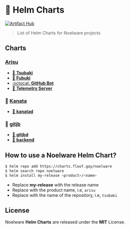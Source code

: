 # 🔮 Helm Charts
[![Artifact Hub](https://img.shields.io/endpoint?url=https://artifacthub.io/badge/repository/Noelware)](https://artifacthub.io/packages/search?repo=Noelware)

> List of Helm Charts for Noelware projects

## Charts
### [Arisu](https://arisu.land)
- [🎀 **Tsubaki**](./arisu/tsubaki)
- [💝 **Fubuki**](./arisu/fubuki)
- [:octocat: **GitHub Bot**](./arisu/github)
- [🌌 **Telemetry Server**](./arisu/telemetry)

### 💫 [Kanata](https://docs.floof.gay/services/kanata)
- [💫 **kanatad**](./kanata/daemon)

### 🥐 [gitjb](https://gitjb.dev)
- [🥐 **gitjbd**](./gitjb/daemon)
- [🥐 **backend**](./gitjb/backend)

## How to use a Noelware Helm Chart?
```sh
$ helm repo add https://charts.floof.gay/noelware
$ helm search repo noelware
$ helm install my-release <product>/<name>
```

- Replace **my-release** with the release name
- Replace **<product>** with the product name, i.e, `arisu`
- Replace **<name>** with the name of the repository, i.e, `tsubaki`

## License
Noelware **Helm Charts** are released under the **MIT** License.

